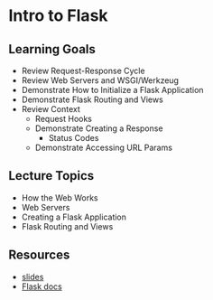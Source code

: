 # Intro to Flask

## Learning Goals
- Review Request-Response Cycle
- Review Web Servers and WSGI/Werkzeug
- Demonstrate How to Initialize a Flask Application
- Demonstrate Flask Routing and Views
- Review Context
    - Request Hooks
    - Demonstrate Creating a Response
        - Status Codes 
    - Demonstrate Accessing URL Params

## Lecture Topics
- How the Web Works
- Web Servers
- Creating a Flask Application
- Flask Routing and Views

## Resources
- [slides](https://docs.google.com/presentation/d/1P-LeTwkOzlxJLuRR-LZ_ju0dJkUKYHXNd1lit4az8vo/edit#slide=id.p)
- [Flask docs](https://flask.palletsprojects.com/en/3.0.x/)